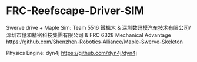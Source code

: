 # FRC-Reefscape-Driver-SIM
Swerve drive + Maple Sim: Team 5516 鐵楓木 & 深圳数码模汽车技术有限公司/深圳市億和精密科技集團有限公司 & FRC 6328 Mechanical Advantage https://github.com/Shenzhen-Robotics-Alliance/Maple-Swerve-Skeleton

Physics Engine: dyn4j https://github.com/dyn4j/dyn4j
